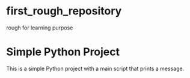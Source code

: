 # first_rough_repository
rough for learning purpose

# Simple Python Project

This is a simple Python project with a main script that prints a message.
